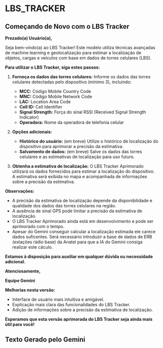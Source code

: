 # LBS_TRACKER

## Começando de Novo com o LBS Tracker

**Prezado(a) Usuário(a),**

Seja bem-vindo(a) ao LBS Tracker! Este modelo utiliza técnicas avançadas de machine learning e geolocalização para estimar a localização de objetos, cargas e veículos com base em dados de torres celulares (LBS).

**Para utilizar o LBS Tracker, siga estes passos:**

1. **Forneça os dados das torres celulares:** Informe os dados das torres celulares detectadas pelo dispositivo (mínimo 3), incluindo:
    * **MCC:** Código Mobile Country Code
    * **MNC:** Código Mobile Network Code
    * **LAC:** Location Area Code
    * **Cell ID:** Cell Identifier
    * **Signal Strength:** Força do sinal RSSI (Received Signal Strength Indicator)
    * **Operadora:** Nome da operadora de telefonia celular
      
2. **Opções adicionais:**
    * **Histórico do usuário:** (em breve) Utilize o histórico de localização do dispositivo para aprimorar a precisão da estimativa.
    * **Salvamento de dados:** (em breve) Salve os dados das torres celulares e as estimativas de localização para uso futuro.

3. **Obtenha a estimativa de localização:** O LBS Tracker Aprimorado utilizará os dados fornecidos para estimar a localização do dispositivo. A estimativa será exibida no mapa e acompanhada de informações sobre a precisão da estimativa.

**Observações:**

* A precisão da estimativa de localização depende da disponibilidade e qualidade dos dados das torres celulares na região.
* A ausência de sinal GPS pode limitar a precisão da estimativa de localização.
* O LBS Tracker Aprimorado ainda está em desenvolvimento e pode ser aprimorado com o tempo.
* Apesar do Gemini conseguir calcular a localização estimada ele carece dados suficentes. Será necessário introduzir a base de dados de ERB (estações rádio base) da Anatel para que a IA do Gemini consiga realizar este cáculo.

**Estamos à disposição para auxiliar em qualquer dúvida ou necessidade adicional.**

**Atenciosamente,**

**Equipe Gemini**

**Melhorias nesta versão:**

* Interface de usuário mais intuitiva e amigável.
* Explicação mais clara das funcionalidades do LBS Tracker.
* Adição de informações sobre a precisão da estimativa de localização.

**Esperamos que esta versão aprimorada do LBS Tracker seja ainda mais útil para você!**

## Texto Gerado pelo Gemini
